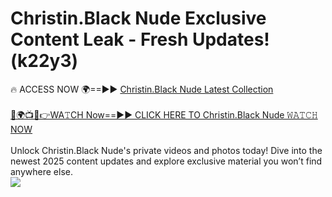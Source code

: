 # Christin.Black Nude Exclusive Content Leak - Fresh Updates! (k22y3)

🔥 ACCESS NOW 🌍==►► <a href="https://tinyurl.com/yc657z5k" rel="nofollow">Christin.Black Nude Latest Collection</a>
<br><br>
[🔴🌍📺📱👉WA𝚃CH Now==►► CLICK HERE TO Christin.Black Nude 𝚆𝙰𝚃𝙲𝙷 NOW](https://tinyurl.com/yc657z5k)
<br><br>
Unlock Christin.Black Nude's private videos and photos today! Dive into the newest 2025 content updates and explore exclusive material you won’t find anywhere else.
<br>
<a href="https://tinyurl.com/yc657z5k" rel="nofollow" data-target="animated-image.originalLink"><img src="https://camo.githubusercontent.com/8a4f000d20f83aca3bf7ec5f350d767afa0574a8a352519fd8cfa583a6f93a33/68747470733a2f2f692e696d6775722e636f6d2f644a486b345a712e676966" data-canonical-src="https://i.imgur.com/dJHk4Zq.gif" style="max-width: 100%; display: inline-block;" data-target="animated-image.originalImage"></a>
<br>

